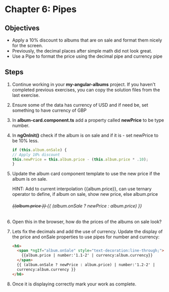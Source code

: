 # Chapter 6: Pipes

## Objectives

- Apply a 10% discount to albums that are on sale and format them nicely for the screen.
- Previously, the decimal places after simple math did not look great.
- Use a Pipe to format the price using the decimal pipe and currency pipe

## Steps

1. Continue working in your **my-angular-albums** project. If you haven't completed previous exercises, you can copy the solution files from the last exercise.

1. Ensure some of the data has currency of USD and if need be, set something to have currency of GBP

1. In **album-card.component.ts** add a property called **newPrice** to be type number.

1. In **ngOnInit()** check if the album is on sale and if it is - set newPrice to be 10% less.

   ```typescript
   if (this.album.onSale) {
   // Apply 10% discount
   this.newPrice = this.album.price - (this.album.price * .10);
   }
   ```

1. Update the album card component template to use the new price if the album is on sale.

    HINT: Add to current interpolation {{album.price}}, can use ternary operator to define, if album on sale, show new price, else album.price

    <h6>
     <span *ngIf="album.onSale" style="text-decoration:line-through;">
       {{album.price }}
     </span>
     {{ (album.onSale ? newPrice : album.price) }}
   </h6>

2. Open this in the browser, how do the prices of the albums on sale look? 

3. Lets fix the decimals and add the use of currency. Update the display of the price and onSale properties to use pipes for number and currency:

   ```html
   <h6>
     <span *ngIf="album.onSale" style="text-decoration:line-through;">
       {{album.price | number:'1.1-2' | currency:album.currency}}
     </span>
     {{ (album.onSale ? newPrice : album.price) | number:'1.2-2' |
     currency:album.currency }}
   </h6>
   ```

4. Once it is displaying correctly mark your work as complete.
